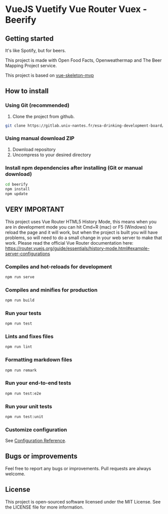 # VueJS Vuetify Vue Router Vuex - Beerify

## Getting started

It's like Spotify, but for beers.

This project is made with Open Food Facts, Openweathermap and The Beer Mapping Project service.

This project is based on [vue-skeleton-mvp](https://github.com/davellanedam/vue-skeleton-mvp)

## How to install

### Using Git (recommended)

1. Clone the project from github.

```bash
git clone https://gitlab.univ-nantes.fr/esa-drinking-development-board/beerify
```

### Using manual download ZIP

1. Download repository
2. Uncompress to your desired directory

### Install npm dependencies after installing (Git or manual download)

```bash
cd beerify
npm install
npm update
```

## VERY IMPORTANT

This project uses Vue Router HTML5 History Mode, this means when you are in development mode you can hit Cmd+R (mac) or F5 (Windows) to reload the page and it will work, but when the project is built you will have problems, so will need to do a small change in your web server to make that work. Please read the official Vue Router documentation here: <https://router.vuejs.org/guide/essentials/history-mode.html#example-server-configurations>

### Compiles and hot-reloads for development

```bash
npm run serve
```

### Compiles and minifies for production

```bash
npm run build
```

### Run your tests

```bash
npm run test
```

### Lints and fixes files

```bash
npm run lint
```

### Formatting markdown files

```bash
npm run remark
```

### Run your end-to-end tests

```bash
npm run test:e2e
```

### Run your unit tests

```bash
npm run test:unit
```

### Customize configuration

See [Configuration Reference](https://cli.vuejs.org/config/).

## Bugs or improvements

Feel free to report any bugs or improvements. Pull requests are always welcome.

## License

This project is open-sourced software licensed under the MIT License. See the LICENSE file for more information.
